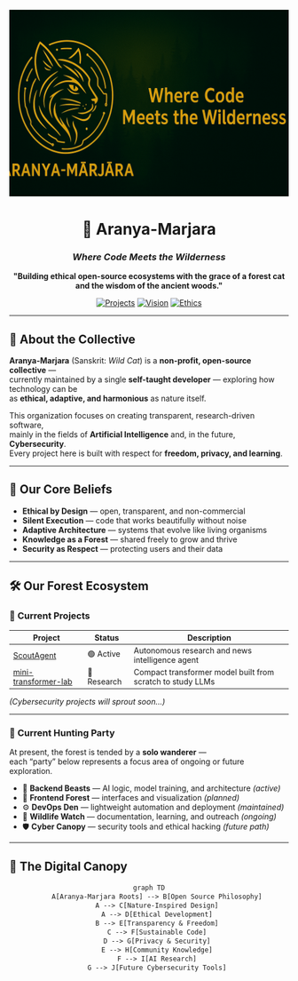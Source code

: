 <div align="center">

![Aranya-Marjara Banner](https://raw.githubusercontent.com/Aranya-Marjara/.github/main/profile/olk.png)

<!-- Replace this placeholder with your real banner -->

# 🐾 Aranya-Marjara

### *Where Code Meets the Wilderness*

**"Building ethical open-source ecosystems with the grace of a forest cat and the wisdom of the ancient woods."**

[![Projects](https://img.shields.io/badge/🌿-Our_Projects-5D8F5A)](#-our-forest-ecosystem)
[![Vision](https://img.shields.io/badge/🌌-Our_Vision-5D8F5A)](#-about-the-collective)
[![Ethics](https://img.shields.io/badge/🕊️-Ethical_&_Free-5D8F5A)](#-our-core-beliefs)

</div>

---

## 🌳 About the Collective

**Aranya-Marjara** (Sanskrit: *Wild Cat*) is a **non-profit, open-source collective** —  
currently maintained by a single **self-taught developer** — exploring how technology can be  
as **ethical, adaptive, and harmonious** as nature itself.

This organization focuses on creating transparent, research-driven software,  
mainly in the fields of **Artificial Intelligence** and, in the future, **Cybersecurity**.  
Every project here is built with respect for **freedom, privacy, and learning**.

---

## 🏹 Our Core Beliefs

- **Ethical by Design** — open, transparent, and non-commercial  
- **Silent Execution** — code that works beautifully without noise  
- **Adaptive Architecture** — systems that evolve like living organisms  
- **Knowledge as a Forest** — shared freely to grow and thrive  
- **Security as Respect** — protecting users and their data  

---

## 🛠️ Our Forest Ecosystem

### 🌟 **Current Projects**

| Project | Status | Description |
|----------|---------|-------------|
| [ScoutAgent](https://github.com/Aranya-Marjara/ScoutAgent) | 🟢 Active | Autonomous research and news intelligence agent |
| [mini-transformer-lab](https://github.com/Aranya-Marjara/mini-transformer-lab) | 🧠 Research | Compact transformer model built from scratch to study LLMs |

*(Cybersecurity projects will sprout soon...)*

---

### 🎯 **Current Hunting Party**

At present, the forest is tended by a **solo wanderer** —  
each “party” below represents a focus area of ongoing or future exploration.

- 🦁 **Backend Beasts** — AI logic, model training, and architecture *(active)*  
- 🐾 **Frontend Forest** — interfaces and visualization *(planned)*  
- ⚙️ **DevOps Den** — lightweight automation and deployment *(maintained)*  
- 🦉 **Wildlife Watch** — documentation, learning, and outreach *(ongoing)*  
- 🛡️ **Cyber Canopy** — security tools and ethical hacking *(future path)*  

---

## 📜 The Digital Canopy

<div align="center">

```mermaid
graph TD
    A[Aranya-Marjara Roots] --> B[Open Source Philosophy]
    A --> C[Nature-Inspired Design]
    A --> D[Ethical Development]
    B --> E[Transparency & Freedom]
    C --> F[Sustainable Code]
    D --> G[Privacy & Security]
    E --> H[Community Knowledge]
    F --> I[AI Research]
    G --> J[Future Cybersecurity Tools]
